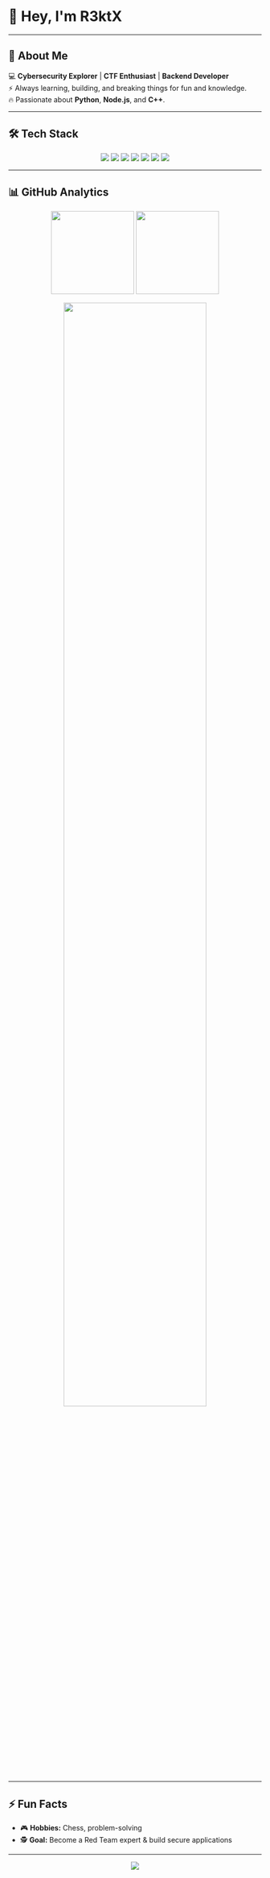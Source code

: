 # 👋 Hey, I'm **R3ktX**  

---

## 🚀 About Me  
💻 **Cybersecurity Explorer** | **CTF Enthusiast** | **Backend Developer**  
⚡ Always learning, building, and breaking things for fun and knowledge.  
🔥 Passionate about **Python**, **Node.js**, and **C++**.  

---

## 🛠 Tech Stack  

<p align="center">
  <img src="https://img.shields.io/badge/Python-3776AB?style=flat-square&logo=python&logoColor=white" />
  <img src="https://img.shields.io/badge/C++-00599C?style=flat-square&logo=c%2b%2b&logoColor=white" />
  <img src="https://img.shields.io/badge/JavaScript-F7DF1E?style=flat-square&logo=javascript&logoColor=black" />
  <img src="https://img.shields.io/badge/Node.js-339933?style=flat-square&logo=node.js&logoColor=white" />
  <img src="https://img.shields.io/badge/MongoDB-47A248?style=flat-square&logo=mongodb&logoColor=white" />
  <img src="https://img.shields.io/badge/Linux-FCC624?style=flat-square&logo=linux&logoColor=black" />
  <img src="https://img.shields.io/badge/VS%20Code-007ACC?style=flat-square&logo=visual-studio-code&logoColor=white" />
</p>

---

## 📊 GitHub Analytics  

<p align="center">
  <img src="https://github-readme-stats.vercel.app/api?username=R3ktX&show_icons=true&theme=radical&hide_border=true&count_private=true" height="165" />
  <img src="https://github-readme-stats.vercel.app/api/top-langs/?username=R3ktX&layout=compact&theme=radical&hide_border=true" height="165" />
</p>

<p align="center">
  <img src="https://github-readme-streak-stats.herokuapp.com/?user=R3ktX&theme=radical&hide_border=true" width="75%" />
</p>

---

## ⚡ Fun Facts  

- 🎮 **Hobbies:** Chess, problem-solving 
- 🕵️ **Goal:** Become a Red Team expert & build secure applications  

---

<p align="center">
  <img src="https://img.shields.io/badge/Code-Hack-Repeat-ff4757?style=for-the-badge&logo=hackaday&logoColor=white" />
</p>
